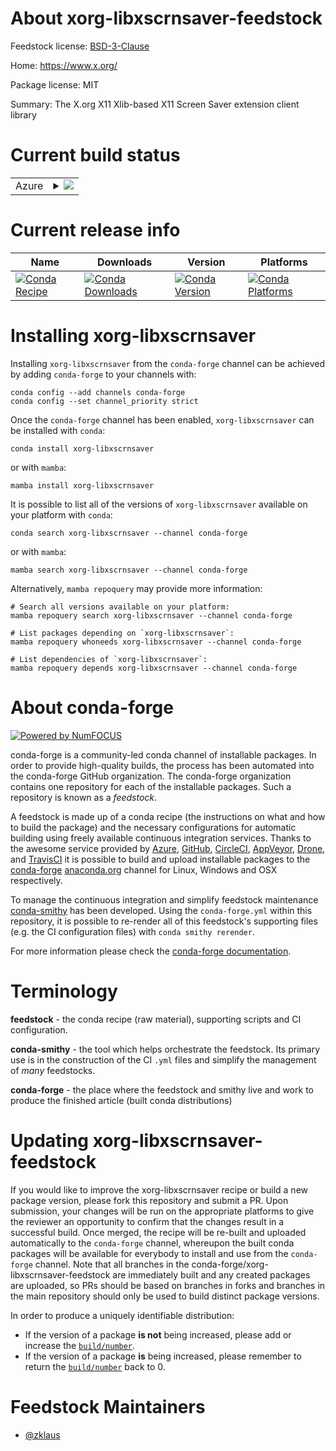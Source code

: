 About xorg-libxscrnsaver-feedstock
==================================

Feedstock license: [BSD-3-Clause](https://github.com/conda-forge/xorg-libxscrnsaver-feedstock/blob/main/LICENSE.txt)

Home: https://www.x.org/

Package license: MIT

Summary: The X.org X11 Xlib-based X11 Screen Saver extension client library

Current build status
====================


<table>
    
  <tr>
    <td>Azure</td>
    <td>
      <details>
        <summary>
          <a href="https://dev.azure.com/conda-forge/feedstock-builds/_build/latest?definitionId=9477&branchName=main">
            <img src="https://dev.azure.com/conda-forge/feedstock-builds/_apis/build/status/xorg-libxscrnsaver-feedstock?branchName=main">
          </a>
        </summary>
        <table>
          <thead><tr><th>Variant</th><th>Status</th></tr></thead>
          <tbody><tr>
              <td>linux_64</td>
              <td>
                <a href="https://dev.azure.com/conda-forge/feedstock-builds/_build/latest?definitionId=9477&branchName=main">
                  <img src="https://dev.azure.com/conda-forge/feedstock-builds/_apis/build/status/xorg-libxscrnsaver-feedstock?branchName=main&jobName=linux&configuration=linux%20linux_64_" alt="variant">
                </a>
              </td>
            </tr><tr>
              <td>linux_aarch64</td>
              <td>
                <a href="https://dev.azure.com/conda-forge/feedstock-builds/_build/latest?definitionId=9477&branchName=main">
                  <img src="https://dev.azure.com/conda-forge/feedstock-builds/_apis/build/status/xorg-libxscrnsaver-feedstock?branchName=main&jobName=linux&configuration=linux%20linux_aarch64_" alt="variant">
                </a>
              </td>
            </tr><tr>
              <td>linux_ppc64le</td>
              <td>
                <a href="https://dev.azure.com/conda-forge/feedstock-builds/_build/latest?definitionId=9477&branchName=main">
                  <img src="https://dev.azure.com/conda-forge/feedstock-builds/_apis/build/status/xorg-libxscrnsaver-feedstock?branchName=main&jobName=linux&configuration=linux%20linux_ppc64le_" alt="variant">
                </a>
              </td>
            </tr><tr>
              <td>osx_64</td>
              <td>
                <a href="https://dev.azure.com/conda-forge/feedstock-builds/_build/latest?definitionId=9477&branchName=main">
                  <img src="https://dev.azure.com/conda-forge/feedstock-builds/_apis/build/status/xorg-libxscrnsaver-feedstock?branchName=main&jobName=osx&configuration=osx%20osx_64_" alt="variant">
                </a>
              </td>
            </tr><tr>
              <td>osx_arm64</td>
              <td>
                <a href="https://dev.azure.com/conda-forge/feedstock-builds/_build/latest?definitionId=9477&branchName=main">
                  <img src="https://dev.azure.com/conda-forge/feedstock-builds/_apis/build/status/xorg-libxscrnsaver-feedstock?branchName=main&jobName=osx&configuration=osx%20osx_arm64_" alt="variant">
                </a>
              </td>
            </tr><tr>
              <td>win_64</td>
              <td>
                <a href="https://dev.azure.com/conda-forge/feedstock-builds/_build/latest?definitionId=9477&branchName=main">
                  <img src="https://dev.azure.com/conda-forge/feedstock-builds/_apis/build/status/xorg-libxscrnsaver-feedstock?branchName=main&jobName=win&configuration=win%20win_64_" alt="variant">
                </a>
              </td>
            </tr>
          </tbody>
        </table>
      </details>
    </td>
  </tr>
</table>

Current release info
====================

| Name | Downloads | Version | Platforms |
| --- | --- | --- | --- |
| [![Conda Recipe](https://img.shields.io/badge/recipe-xorg--libxscrnsaver-green.svg)](https://anaconda.org/conda-forge/xorg-libxscrnsaver) | [![Conda Downloads](https://img.shields.io/conda/dn/conda-forge/xorg-libxscrnsaver.svg)](https://anaconda.org/conda-forge/xorg-libxscrnsaver) | [![Conda Version](https://img.shields.io/conda/vn/conda-forge/xorg-libxscrnsaver.svg)](https://anaconda.org/conda-forge/xorg-libxscrnsaver) | [![Conda Platforms](https://img.shields.io/conda/pn/conda-forge/xorg-libxscrnsaver.svg)](https://anaconda.org/conda-forge/xorg-libxscrnsaver) |

Installing xorg-libxscrnsaver
=============================

Installing `xorg-libxscrnsaver` from the `conda-forge` channel can be achieved by adding `conda-forge` to your channels with:

```
conda config --add channels conda-forge
conda config --set channel_priority strict
```

Once the `conda-forge` channel has been enabled, `xorg-libxscrnsaver` can be installed with `conda`:

```
conda install xorg-libxscrnsaver
```

or with `mamba`:

```
mamba install xorg-libxscrnsaver
```

It is possible to list all of the versions of `xorg-libxscrnsaver` available on your platform with `conda`:

```
conda search xorg-libxscrnsaver --channel conda-forge
```

or with `mamba`:

```
mamba search xorg-libxscrnsaver --channel conda-forge
```

Alternatively, `mamba repoquery` may provide more information:

```
# Search all versions available on your platform:
mamba repoquery search xorg-libxscrnsaver --channel conda-forge

# List packages depending on `xorg-libxscrnsaver`:
mamba repoquery whoneeds xorg-libxscrnsaver --channel conda-forge

# List dependencies of `xorg-libxscrnsaver`:
mamba repoquery depends xorg-libxscrnsaver --channel conda-forge
```


About conda-forge
=================

[![Powered by
NumFOCUS](https://img.shields.io/badge/powered%20by-NumFOCUS-orange.svg?style=flat&colorA=E1523D&colorB=007D8A)](https://numfocus.org)

conda-forge is a community-led conda channel of installable packages.
In order to provide high-quality builds, the process has been automated into the
conda-forge GitHub organization. The conda-forge organization contains one repository
for each of the installable packages. Such a repository is known as a *feedstock*.

A feedstock is made up of a conda recipe (the instructions on what and how to build
the package) and the necessary configurations for automatic building using freely
available continuous integration services. Thanks to the awesome service provided by
[Azure](https://azure.microsoft.com/en-us/services/devops/), [GitHub](https://github.com/),
[CircleCI](https://circleci.com/), [AppVeyor](https://www.appveyor.com/),
[Drone](https://cloud.drone.io/welcome), and [TravisCI](https://travis-ci.com/)
it is possible to build and upload installable packages to the
[conda-forge](https://anaconda.org/conda-forge) [anaconda.org](https://anaconda.org/)
channel for Linux, Windows and OSX respectively.

To manage the continuous integration and simplify feedstock maintenance
[conda-smithy](https://github.com/conda-forge/conda-smithy) has been developed.
Using the ``conda-forge.yml`` within this repository, it is possible to re-render all of
this feedstock's supporting files (e.g. the CI configuration files) with ``conda smithy rerender``.

For more information please check the [conda-forge documentation](https://conda-forge.org/docs/).

Terminology
===========

**feedstock** - the conda recipe (raw material), supporting scripts and CI configuration.

**conda-smithy** - the tool which helps orchestrate the feedstock.
                   Its primary use is in the construction of the CI ``.yml`` files
                   and simplify the management of *many* feedstocks.

**conda-forge** - the place where the feedstock and smithy live and work to
                  produce the finished article (built conda distributions)


Updating xorg-libxscrnsaver-feedstock
=====================================

If you would like to improve the xorg-libxscrnsaver recipe or build a new
package version, please fork this repository and submit a PR. Upon submission,
your changes will be run on the appropriate platforms to give the reviewer an
opportunity to confirm that the changes result in a successful build. Once
merged, the recipe will be re-built and uploaded automatically to the
`conda-forge` channel, whereupon the built conda packages will be available for
everybody to install and use from the `conda-forge` channel.
Note that all branches in the conda-forge/xorg-libxscrnsaver-feedstock are
immediately built and any created packages are uploaded, so PRs should be based
on branches in forks and branches in the main repository should only be used to
build distinct package versions.

In order to produce a uniquely identifiable distribution:
 * If the version of a package **is not** being increased, please add or increase
   the [``build/number``](https://docs.conda.io/projects/conda-build/en/latest/resources/define-metadata.html#build-number-and-string).
 * If the version of a package **is** being increased, please remember to return
   the [``build/number``](https://docs.conda.io/projects/conda-build/en/latest/resources/define-metadata.html#build-number-and-string)
   back to 0.

Feedstock Maintainers
=====================

* [@zklaus](https://github.com/zklaus/)

